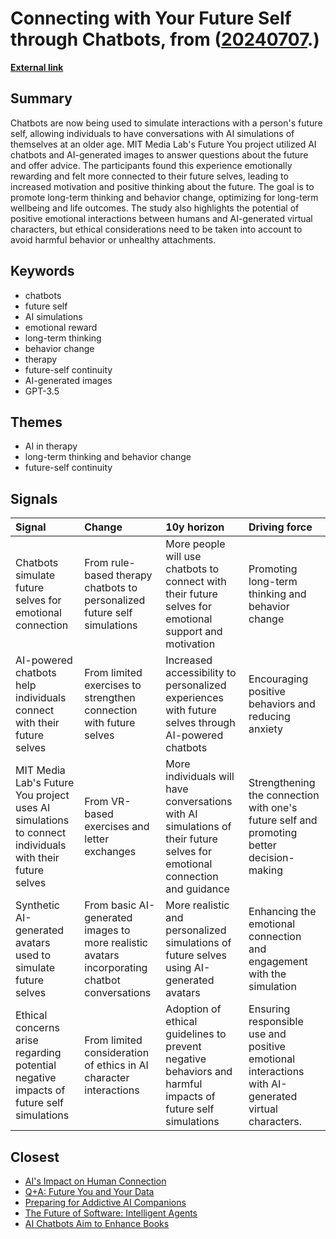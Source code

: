 # __Connecting with Your Future Self through Chatbots__, from ([20240707](https://kghosh.substack.com/p/20240707).)

__[External link](https://singularityhub.com/2024/06/05/this-mit-chatbot-is-your-older-wiser-future-self-its-here-to-help-you-make-better-decisions/?utm_source=substack&utm_medium=email)__



## Summary

Chatbots are now being used to simulate interactions with a person's future self, allowing individuals to have conversations with AI simulations of themselves at an older age. MIT Media Lab's Future You project utilized AI chatbots and AI-generated images to answer questions about the future and offer advice. The participants found this experience emotionally rewarding and felt more connected to their future selves, leading to increased motivation and positive thinking about the future. The goal is to promote long-term thinking and behavior change, optimizing for long-term wellbeing and life outcomes. The study also highlights the potential of positive emotional interactions between humans and AI-generated virtual characters, but ethical considerations need to be taken into account to avoid harmful behavior or unhealthy attachments.

## Keywords

* chatbots
* future self
* AI simulations
* emotional reward
* long-term thinking
* behavior change
* therapy
* future-self continuity
* AI-generated images
* GPT-3.5

## Themes

* AI in therapy
* long-term thinking and behavior change
* future-self continuity

## Signals

| Signal                                                                                                 | Change                                                                                       | 10y horizon                                                                                                               | Driving force                                                                                      |
|:-------------------------------------------------------------------------------------------------------|:---------------------------------------------------------------------------------------------|:--------------------------------------------------------------------------------------------------------------------------|:---------------------------------------------------------------------------------------------------|
| Chatbots simulate future selves for emotional connection                                               | From rule-based therapy chatbots to personalized future self simulations                     | More people will use chatbots to connect with their future selves for emotional support and motivation                    | Promoting long-term thinking and behavior change                                                   |
| AI-powered chatbots help individuals connect with their future selves                                  | From limited exercises to strengthen connection with future selves                           | Increased accessibility to personalized experiences with future selves through AI-powered chatbots                        | Encouraging positive behaviors and reducing anxiety                                                |
| MIT Media Lab's Future You project uses AI simulations to connect individuals with their future selves | From VR-based exercises and letter exchanges                                                 | More individuals will have conversations with AI simulations of their future selves for emotional connection and guidance | Strengthening the connection with one's future self and promoting better decision-making           |
| Synthetic AI-generated avatars used to simulate future selves                                          | From basic AI-generated images to more realistic avatars incorporating chatbot conversations | More realistic and personalized simulations of future selves using AI-generated avatars                                   | Enhancing the emotional connection and engagement with the simulation                              |
| Ethical concerns arise regarding potential negative impacts of future self simulations                 | From limited consideration of ethics in AI character interactions                            | Adoption of ethical guidelines to prevent negative behaviors and harmful impacts of future self simulations               | Ensuring responsible use and positive emotional interactions with AI-generated virtual characters. |

## Closest

* [AI's Impact on Human Connection](729afaa8f8699c39b8d4b175d032fa41)
* [Q+A: Future You and Your Data](1beedaf7da5e2640fdcf0e8b0262d99b)
* [Preparing for Addictive AI Companions](4611565d14a05789e2efc6fafc563f58)
* [The Future of Software: Intelligent Agents](f9ab247df033c3d903c94289a8687845)
* [AI Chatbots Aim to Enhance Books](52ee8c1b0291daa92b97c28225a816b6)